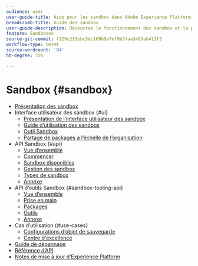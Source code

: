 ```yaml
---
audience: user
user-guide-title: Aide pour les sandbox dans Adobe Experience Platform
breadcrumb-title: Guide des sandbox
user-guide-description: Découvrez le fonctionnement des sandbox et la partition d’une instance Experience Platform en environnements virtuels pour le développement, le test et le déploiement d’applications.
feature: Sandboxes
source-git-commit: f129c215ebc5dc169b9a7ef9b3faa3463ab413f3
workflow-type: tm+mt
source-wordcount: '84'
ht-degree: 75%

---
```



# Sandbox {#sandbox}

* [Présentation des sandbox](home.md)
* Interface utilisateur des sandbox {#ui}
   * [Présentation de l’interface utilisateur des sandbox](ui/overview.md)
   * [Guide d’utilisation des sandbox](ui/user-guide.md)
   * [Outil Sandbox](ui/sandbox-tooling.md)
   * [Partage de packages à l’échelle de l’organisation](ui/sharing-packages-across-orgs.md)
* API Sandbox {#api}
   * [Vue d’ensemble](api/overview.md)
   * [Commencer](api/getting-started.md)
   * [Sandbox disponibles](api/available.md)
   * [Gestion des sandbox](api/sandboxes.md)
   * [Types de sandbox](api/types.md)
   * [Annexe](api/appendix.md)
* API d’outils Sandbox {#sandbox-tooling-api}
   * [Vue d’ensemble](sandbox-tooling-api/overview.md)
   * [Prise en main](sandbox-tooling-api/getting-started.md)
   * [Packages  ](sandbox-tooling-api/packages.md)
   * [Outils](sandbox-tooling-api/tools.md)
   * [Annexe](sandbox-tooling-api/appendix.md)
* Cas d’utilisation {#use-cases}
   * [Configurations d’objet de sauvegarde](use-cases/backup-object-configuration.md)
   * [Centre d&#39;excellence](use-cases/center-of-excellence.md)
* [Guide de dépannage](troubleshooting-guide.md)
* [Référence d’API](https://www.adobe.io/experience-platform-apis/references/sandbox)
* [Notes de mise à jour d’Experience Platform](https://experienceleague.adobe.com/fr/docs/experience-platform/release-notes/latest)
